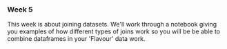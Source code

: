 
### Week 5
This week is about joining datasets.  We'll work through a notebook giving you examples of how different types of joins work so you will be be able to combine dataframes in your 'Flavour' data work.